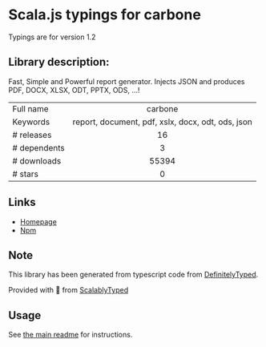 
# Scala.js typings for carbone

Typings are for version 1.2

## Library description:
Fast, Simple and Powerful report generator. Injects JSON and produces PDF, DOCX, XLSX, ODT, PPTX, ODS, ...!

|                    |                 |
| ------------------ | :-------------: |
| Full name          | carbone |
| Keywords           | report, document, pdf, xslx, docx, odt, ods, json |
| # releases         | 16 |
| # dependents       | 3 |
| # downloads        | 55394 |
| # stars            | 0 |

## Links
- [Homepage](https://carbone.io)
- [Npm](https://www.npmjs.com/package/carbone)
    


## Note
This library has been generated from typescript code from [DefinitelyTyped](https://definitelytyped.org).

Provided with :purple_heart: from [ScalablyTyped](https://github.com/oyvindberg/ScalablyTyped)

## Usage
See [the main readme](../../readme.md) for instructions.


